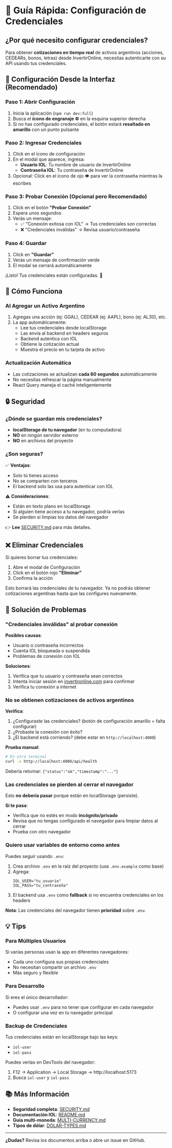 # 🎯 Guía Rápida: Configuración de Credenciales

## ¿Por qué necesito configurar credenciales?

Para obtener **cotizaciones en tiempo real** de activos argentinos (acciones, CEDEARs, bonos, letras) desde InvertirOnline, necesitas autenticarte con su API usando tus credenciales.

## 📱 Configuración Desde la Interfaz (Recomendado)

### Paso 1: Abrir Configuración

1. Inicia la aplicación (`npm run dev:full`)
2. Busca el **ícono de engranaje ⚙️** en la esquina superior derecha
3. Si no has configurado credenciales, el botón estará **resaltado en amarillo** con un punto pulsante

### Paso 2: Ingresar Credenciales

1. Click en el ícono de configuración
2. En el modal que aparece, ingresa:
   - **Usuario IOL**: Tu nombre de usuario de InvertirOnline
   - **Contraseña IOL**: Tu contraseña de InvertirOnline
3. Opcional: Click en el ícono de ojo 👁️ para ver la contraseña mientras la escribes

### Paso 3: Probar Conexión (Opcional pero Recomendado)

1. Click en el botón **"Probar Conexión"**
2. Espera unos segundos
3. Verás un mensaje:
   - ✅ "Conexión exitosa con IOL" → Tus credenciales son correctas
   - ❌ "Credenciales inválidas" → Revisa usuario/contraseña

### Paso 4: Guardar

1. Click en **"Guardar"**
2. Verás un mensaje de confirmación verde
3. El modal se cerrará automáticamente

¡Listo! Tus credenciales están configuradas. 🎉

## 🔄 Cómo Funciona

### Al Agregar un Activo Argentino

1. Agregas una acción (ej: GGAL), CEDEAR (ej: AAPL), bono (ej: AL30), etc.
2. La app automáticamente:
   - Lee tus credenciales desde localStorage
   - Las envía al backend en headers seguros
   - Backend autentica con IOL
   - Obtiene la cotización actual
   - Muestra el precio en tu tarjeta de activo

### Actualización Automática

- Las cotizaciones se actualizan **cada 60 segundos** automáticamente
- No necesitas refrescar la página manualmente
- React Query maneja el caché inteligentemente

## 🔒 Seguridad

### ¿Dónde se guardan mis credenciales?

- **localStorage de tu navegador** (en tu computadora)
- **NO** en ningún servidor externo
- **NO** en archivos del proyecto

### ¿Son seguras?

✅ **Ventajas**:
- Solo tú tienes acceso
- No se comparten con terceros
- El backend solo las usa para autenticar con IOL

⚠️ **Consideraciones**:
- Están en texto plano en localStorage
- Si alguien tiene acceso a tu navegador, podría verlas
- Se pierden si limpias los datos del navegador

👉 **Lee** [SECURITY.md](./SECURITY.md) para más detalles.

## ❌ Eliminar Credenciales

Si quieres borrar tus credenciales:

1. Abre el modal de Configuración
2. Click en el botón rojo **"Eliminar"**
3. Confirma la acción

Esto borrará las credenciales de tu navegador. Ya no podrás obtener cotizaciones argentinas hasta que las configures nuevamente.

## 🐛 Solución de Problemas

### "Credenciales inválidas" al probar conexión

**Posibles causas**:
- Usuario o contraseña incorrectos
- Cuenta IOL bloqueada o suspendida
- Problemas de conexión con IOL

**Soluciones**:
1. Verifica que tu usuario y contraseña sean correctos
2. Intenta iniciar sesión en [invertironline.com](https://www.invertironline.com) para confirmar
3. Verifica tu conexión a internet

### No se obtienen cotizaciones de activos argentinos

**Verifica**:
1. ¿Configuraste las credenciales? (botón de configuración amarillo = falta configurar)
2. ¿Probaste la conexión con éxito?
3. ¿El backend está corriendo? (debe estar en `http://localhost:4000`)

**Prueba manual**:
```bash
# En otra terminal
curl -s http://localhost:4000/api/health
```

Debería retornar: `{"status":"ok","timestamp":"..."}`

### Las credenciales se pierden al cerrar el navegador

Esto **no debería pasar** porque están en localStorage (persiste).

**Si te pasa**:
- Verifica que no estés en modo **incógnito/privado**
- Revisa que no tengas configurado el navegador para limpiar datos al cerrar
- Prueba con otro navegador

### Quiero usar variables de entorno como antes

Puedes seguir usando `.env`:

1. Crea archivo `.env` en la raíz del proyecto (usa `.env.example` como base)
2. Agrega:
   ```
   IOL_USER="tu_usuario"
   IOL_PASS="tu_contraseña"
   ```
3. El backend usa `.env` como **fallback** si no encuentra credenciales en los headers

**Nota**: Las credenciales del navegador tienen **prioridad** sobre `.env`.

## 💡 Tips

### Para Múltiples Usuarios

Si varias personas usan la app en diferentes navegadores:
- Cada uno configura sus propias credenciales
- No necesitan compartir un archivo `.env`
- Más seguro y flexible

### Para Desarrollo

Si eres el único desarrollador:
- Puedes usar `.env` para no tener que configurar en cada navegador
- O configurar una vez en tu navegador principal

### Backup de Credenciales

Tus credenciales están en localStorage bajo las keys:
- `iol-user`
- `iol-pass`

Puedes verlas en DevTools del navegador:
1. F12 → Application → Local Storage → http://localhost:5173
2. Busca `iol-user` y `iol-pass`

## 📚 Más Información

- **Seguridad completa**: [SECURITY.md](./SECURITY.md)
- **Documentación IOL**: [README.md](./README.md)
- **Guía multi-moneda**: [MULTI-CURRENCY.md](./MULTI-CURRENCY.md)
- **Tipos de dólar**: [DOLAR-TYPES.md](./DOLAR-TYPES.md)

---

**¿Dudas?** Revisa los documentos arriba o abre un issue en GitHub.
